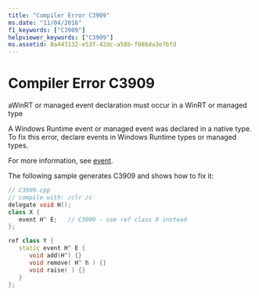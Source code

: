 ```yaml
---
title: "Compiler Error C3909"
ms.date: "11/04/2016"
f1_keywords: ["C3909"]
helpviewer_keywords: ["C3909"]
ms.assetid: 0a443132-e53f-42dc-a58b-f086da3e7bfd
---
```

# Compiler Error C3909

aWinRT or managed event declaration must occur in a WinRT or managed type

A Windows Runtime event or managed event was declared in a native type. To fix this error, declare events in Windows Runtime types or managed types.

For more information, see [event](../../extensions/event-cpp-component-extensions.md).

The following sample generates C3909 and shows how to fix it:

```cpp
// C3909.cpp
// compile with: /clr /c
delegate void H();
class X {
   event H^ E;   // C3909 - use ref class X instead
};

ref class Y {
   static event H^ E {
      void add(H^) {}
      void remove( H^ h ) {}
      void raise( ) {}
   }
};
```
